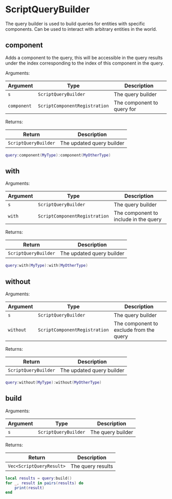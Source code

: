 # ScriptQueryBuilder

The query builder is used to build queries for entities with specific components. Can be used to interact with arbitrary entities in the world.

## component

Adds a component to the query, this will be accessible in the query results under the index corresponding to the index of this component in the query.

Arguments:

| Argument | Type | Description |
| --- | --- | --- |
| `s` | `ScriptQueryBuilder` | The query builder |
| `component` | `ScriptComponentRegistration` | The component to query for |

Returns:

| Return | Description |
| ---  | --- |
| `ScriptQueryBuilder` | The updated query builder |

```lua
query:component(MyType):component(MyOtherType)
```

## with

Arguments:

| Argument | Type | Description |
| --- | --- | --- |
| `s` | `ScriptQueryBuilder` | The query builder |
| `with` | `ScriptComponentRegistration` | The component to include in the query |

Returns:

| Return | Description |
| ---  | --- |
| `ScriptQueryBuilder` | The updated query builder |

```lua
query:with(MyType):with(MyOtherType)
```

## without

Arguments:

| Argument | Type | Description |
| --- | --- | --- |
| `s` | `ScriptQueryBuilder` | The query builder |
| `without` | `ScriptComponentRegistration` | The component to exclude from the query |

Returns:

| Return | Description |
| ---  | --- |
| `ScriptQueryBuilder` | The updated query builder |

```lua
query:without(MyType):without(MyOtherType)
```

## build

Arguments:

| Argument | Type | Description |
| --- | --- | --- |
| `s` | `ScriptQueryBuilder` | The query builder |

Returns:

| Return | Description |
| ---  | --- |
| `Vec<ScriptQueryResult>` | The query results |

```lua
local results = query:build()
for _, result in pairs(results) do
    print(result)
end
```
